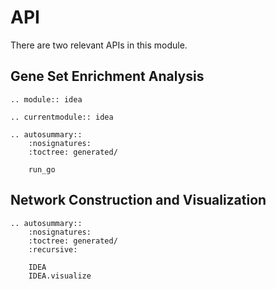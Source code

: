 # API

There are two relevant APIs in this module.

## Gene Set Enrichment Analysis

```{eval-rst}
.. module:: idea
```

```{eval-rst}
.. currentmodule:: idea
```

```{eval-rst}
.. autosummary::
    :nosignatures:
    :toctree: generated/

    run_go
```

## Network Construction and Visualization

```{eval-rst}
.. autosummary::
    :nosignatures:
    :toctree: generated/
    :recursive:

    IDEA
    IDEA.visualize
```

